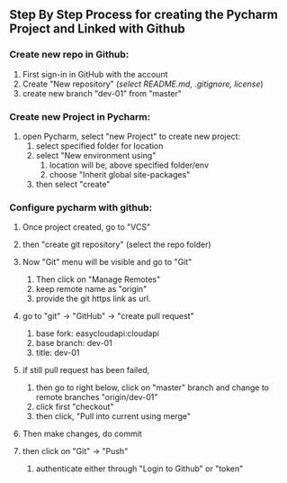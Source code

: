 ## Step By Step Process for creating the Pycharm Project and Linked with Github

### Create new repo in Github:
1. First sign-in in GitHub with the account
2. Create "New repository" (*select README.md, .gitignore, license*)
3. create new branch "dev-01" from "master"


### Create new Project in Pycharm:
1. open Pycharm, select "new Project" to create new project:
	1. select specified folder for location
	2. select "New environment using"
		1. location will be, above specified folder/env
		2. choose "Inherit global site-packages"
	3. then select "create"
	
### Configure pycharm with github:
1. Once project created, go to "VCS"
   
2. then "create git repository" (select the repo folder)

3. Now "Git" menu will be visible and go to "Git"
	1. Then click on "Manage Remotes"
	2. keep remote name as "origin"
	3. provide the git https link as url.
	
4. go to "git" -> "GitHub" -> "create pull request"
	1. base fork: easycloudapi:cloudapi
	2. base branch: dev-01
	3. title: dev-01
	
5. if still pull request has been failed, 
	1. then go to right below, click on "master" branch and change to remote branches "origin/dev-01"
	2. click first "checkout"
	3. then click, "Pull into current using merge"
	
6. Then make changes, do commit
7. then click on "Git" -> "Push"
	1. authenticate either through "Login to Github" or "token"
	

	
